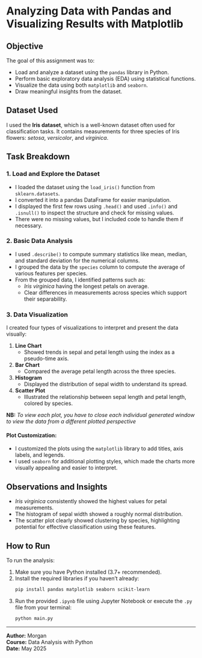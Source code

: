 # Analyzing Data with Pandas and Visualizing Results with Matplotlib

## Objective

The goal of this assignment was to:

- Load and analyze a dataset using the `pandas` library in Python.
- Perform basic exploratory data analysis (EDA) using statistical functions.
- Visualize the data using both `matplotlib` and `seaborn`.
- Draw meaningful insights from the dataset.

## Dataset Used

I used the **Iris dataset**, which is a well-known dataset often used for classification tasks. It contains measurements for three species of Iris flowers: *setosa*, *versicolor*, and *virginica*.

## Task Breakdown

### 1. Load and Explore the Dataset

- I loaded the dataset using the `load_iris()` function from `sklearn.datasets`.
- I converted it into a pandas DataFrame for easier manipulation.
- I displayed the first few rows using `.head()` and used `.info()` and `.isnull()` to inspect the structure and check for missing values.
- There were no missing values, but I included code to handle them if necessary.

### 2. Basic Data Analysis

- I used `.describe()` to compute summary statistics like mean, median, and standard deviation for the numerical columns.
- I grouped the data by the `species` column to compute the average of various features per species.
- From the grouped data, I identified patterns such as:
  - *Iris virginica* having the longest petals on average.
  - Clear differences in measurements across species which support their separability.

### 3. Data Visualization

I created four types of visualizations to interpret and present the data visually:

1. **Line Chart**  
   - Showed trends in sepal and petal length using the index as a pseudo-time axis.
2. **Bar Chart**  
   - Compared the average petal length across the three species.
3. **Histogram**  
   - Displayed the distribution of sepal width to understand its spread.
4. **Scatter Plot**  
   - Illustrated the relationship between sepal length and petal length, colored by species.

**NB:** *To view each plot, you have to close each individual generated window to view the data from a different plotted perspective*

#### Plot Customization:

- I customized the plots using the `matplotlib` library to add titles, axis labels, and legends.
- I used `seaborn` for additional plotting styles, which made the charts more visually appealing and easier to interpret.

## Observations and Insights

- *Iris virginica* consistently showed the highest values for petal measurements.
- The histogram of sepal width showed a roughly normal distribution.
- The scatter plot clearly showed clustering by species, highlighting potential for effective classification using these features.

## How to Run

To run the analysis:

1. Make sure you have Python installed (3.7+ recommended).
2. Install the required libraries if you haven’t already:
   ```bash
   pip install pandas matplotlib seaborn scikit-learn
   ```
3. Run the provided `.ipynb` file using Jupyter Notebook or execute the `.py` file from your terminal:
   ```bash
   python main.py
   ```

---

**Author:** Morgan  
**Course:** Data Analysis with Python  
**Date:** May 2025
